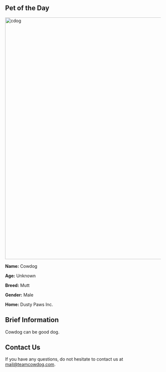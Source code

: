 
## Pet of the Day


<img width="783" alt="cdog" src="https://user-images.githubusercontent.com/2395780/120253497-5f710200-c23c-11eb-85d2-d3aea1fdaac4.png">


**Name:** Cowdog


**Age:** Unknown

**Breed:** Mutt

**Gender:** Male

**Home:** Dusty Paws Inc.

## Brief Information

Cowdog can be good dog.



## Contact Us

If you have any questions, do not hesitate to contact us at mail@teamcowdog.com.
